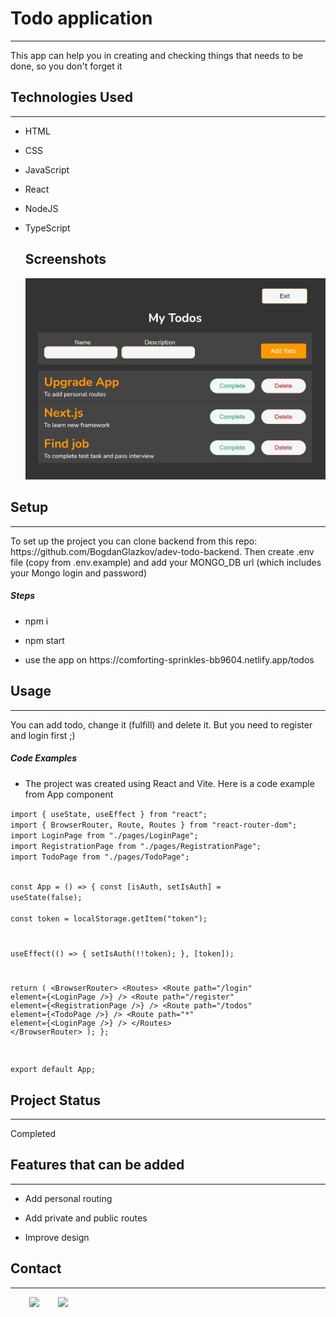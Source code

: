 <h1>Todo application</h1>
<hr><p>This app can help you in creating and checking things that needs to be done, so you don't forget it</p><h2>Technologies Used</h2>
<hr><ul>
<li>HTML</li>
</ul><ul>
<li>CSS</li>
</ul><ul>
<li>JavaScript</li>
</ul><ul>
<li>React</li>
</ul><ul>
<li>NodeJS</li>
</ul><ul>
<li>TypeScript</li>
<h2>Screenshots</h2>
<img src="/src/assets//images/screenshot1.jpg" alt="Screenshot" width="800" />
</ul><h2>Setup</h2>
<hr><p>To set up the project you can clone backend from this repo: https://github.com/BogdanGlazkov/adev-todo-backend. Then create .env file (copy from .env.example) and add your MONGO_DB url (which includes your Mongo login and password)</p><h5>Steps</h5><ul>
<li>npm i</li>
</ul><ul>
<li>npm start</li>
</ul><ul>
<li>use the app on https://comforting-sprinkles-bb9604.netlify.app/todos</li>
</ul><h2>Usage</h2>
<hr><p>You can add todo, change it (fulfill) and delete it. But you need to register and login first ;)</p>
<h5>Code Examples</h5><ul>
<li>The project was created using React and Vite. Here is a code example from App component</li>
</ul><p><code>import { useState, useEffect } from "react"; 
import { BrowserRouter, Route, Routes } from "react-router-dom"; 
import LoginPage from "./pages/LoginPage"; 
import RegistrationPage from "./pages/RegistrationPage"; 
import TodoPage from "./pages/TodoPage";

const App = () =&gt; { const [isAuth, setIsAuth] = useState(false);  
const token = localStorage.getItem("token");

useEffect(() =&gt; { setIsAuth(!!token); }, [token]);

return ( &lt;BrowserRouter&gt; &lt;Routes&gt; &lt;Route path="/login" element={&lt;LoginPage /&gt;} /&gt; &lt;Route path="/register" element={&lt;RegistrationPage /&gt;} /&gt; &lt;Route path="/todos" element={&lt;TodoPage /&gt;} /&gt; &lt;Route path="\*" element={&lt;LoginPage /&gt;} /&gt; &lt;/Routes&gt; &lt;/BrowserRouter&gt; ); };

export default App;</code></p>

<h2>Project Status</h2>
<hr><p>Completed</p><h2>Features that can be added</h2>
<hr><ul>
<li>Add personal routing</li>
</ul><ul>
<li>Add private and public routes</li>
</ul><ul>
<li>Improve design</li>
</ul><h2>Contact</h2>
<hr><p><span style="margin-right: 30px;"></span><a href="https://www.linkedin.com/in/bogdan-glazkov/"><img target="_blank" src="https://cdn.jsdelivr.net/gh/devicons/devicon/icons/linkedin/linkedin-original.svg" style="width: 10%;"></a><span style="margin-right: 30px;"></span><a href="https://github.com/BogdanGlazkov"><img target="_blank" src="https://cdn.jsdelivr.net/gh/devicons/devicon/icons/github/github-original.svg" style="width: 10%;"></a></p>
